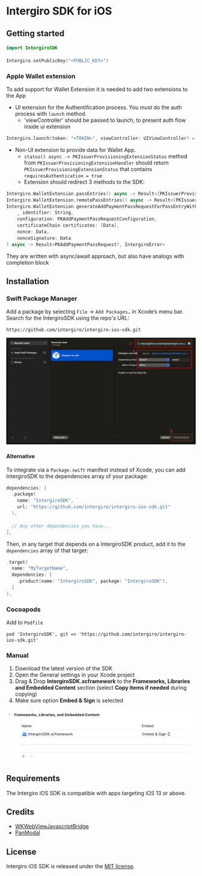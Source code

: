 # Intergiro SDK for iOS

## Getting started

```swift
import IntergiroSDK

Intergiro.setPublicKey("<PUBLIC_KEY>")
```

### Apple Wallet extension

To add support for Wallet Extension it is needed to add two extensions to the App

 - UI extension for the Authentification process. You must do the auth process with `launch` method. 
    - 'viewController' should be passed to launch, to present auth flow inside ui extension
```swift
Intergiro.launch(token: "<TOKEN>", viewController: UIViewController? = nil, completion: (([String: Any]?, Error?) -> Void)?)
```

- Non-UI extension to provide data for Wallet App. 
    - `status() async -> PKIssuerProvisioningExtensionStatus` method from `PKIssuerProvisioningExtensionHandler` should return `PKIssuerProvisioningExtensionStatus` that contains `requiresAuthentication = true`
    - Extension should redirect 3 methods to the SDK:
```swift
Intergiro.WalletExtension.passEntries() async -> Result<[PKIssuerProvisioningExtensionPaymentPassEntry], IntergiroError>
Intergiro.WalletExtension.remotePassEntries() async -> Result<[PKIssuerProvisioningExtensionPaymentPassEntry], IntergiroError>
Intergiro.WalletExtension.generateAddPaymentPassRequestForPassEntryWithIdentifier(
    _ identifier: String,
    configuration: PKAddPaymentPassRequestConfiguration,
    certificateChain certificates: [Data],
    nonce: Data,
    nonceSignature: Data
) async -> Result<PKAddPaymentPassRequest?, IntergiroError>
```
They are written with async/await approach, but also have analogs with completion block

## Installation

### Swift Package Manager

Add a package by selecting `File` → `Add Packages…` in Xcode’s menu bar.
Search for the IntergiroSDK using the repo's URL:
```console
https://github.com/intergiro/intergiro-ios-sdk.git
```

![Xcode Project Add Package](Images/xcode-spm.png)

#### Alternative

To integrate via a `Package.swift` manifest instead of Xcode, you can add
IntergiroSDK to the dependencies array of your package:

```swift
dependencies: [
  .package(
    name: "IntergiroSDK",
    url: "https://github.com/intergiro/intergiro-ios-sdk.git"
  ),

  // Any other dependencies you have...
],
```

Then, in any target that depends on a IntergiroSDK product, add it to the `dependencies`
array of that target:

```swift
.target(
  name: "MyTargetName",
  dependencies: [
    .product(name: "IntergiroSDK", package: "IntergiroSDK"),
  ]
),
```

### Cocoapods

Add to `Podfile`
```
pod 'IntergiroSDK', git => 'https://github.com/intergiro/intergiro-ios-sdk.git'
```

### Manual

1. Download the latest version of the SDK
2. Open the General settings in your Xcode project
3. Drag & Drop **IntergiroSDK.xcframework** to the **Frameworks, Libraries and Embedded Content** section (select **Copy items if needed** during copying)
4. Make sure option **Embed & Sign** is selected

![Xcode Project](Images/xcode-project-framework.png)

## Requirements
The Intergiro iOS SDK is compatible with apps targeting iOS 13 or above.

## Credits
 - [WKWebViewJavascriptBridge](https://github.com/Lision/WKWebViewJavascriptBridge)
 - [PanModal](https://github.com/slackhq/PanModal)

## License

Intergiro iOS SDK is released under the [MIT license](LICENSE.md).

